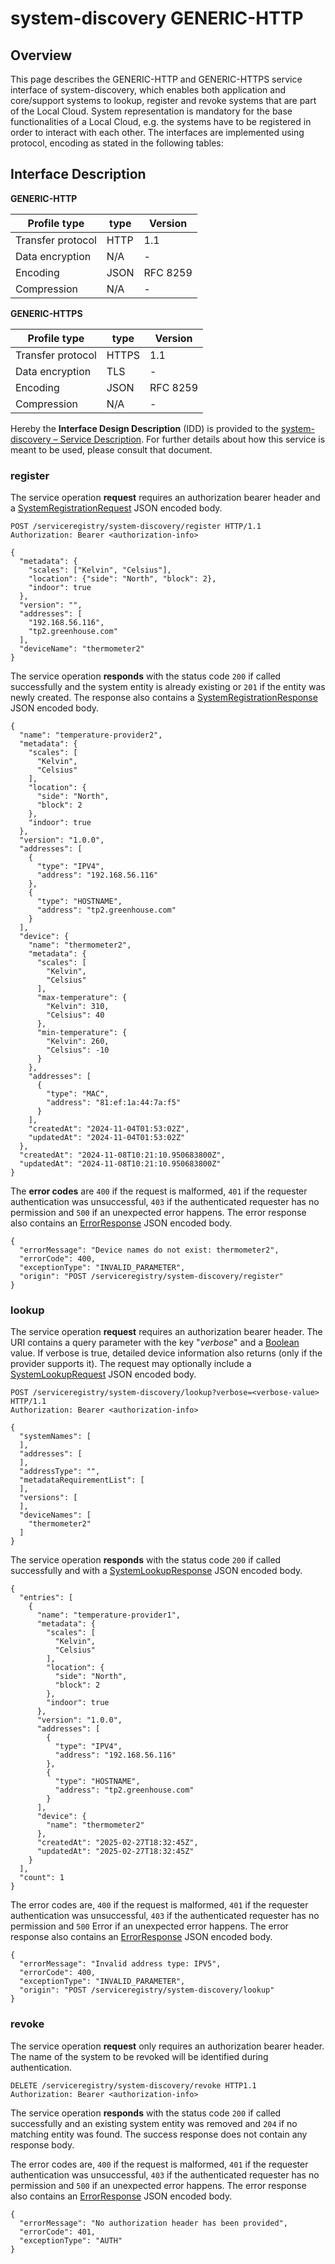 # system-discovery GENERIC-HTTP

## Overview

This page describes the GENERIC-HTTP and GENERIC-HTTPS service interface of system-discovery, which enables both
application and core/support systems to lookup, register and revoke systems that are part of the Local Cloud.  System representation is mandatory for the base functionalities of a Local Cloud, e.g. the systems have to be registered in order to interact with each other. The interfaces are implemented using protocol, encoding as stated in the following tables:

## Interface Description

**GENERIC-HTTP**

Profile type | type | Version
--- | --- | ---
Transfer protocol | HTTP | 1.1
Data encryption | N/A | -
Encoding | JSON | RFC 8259
Compression | N/A | -

**GENERIC-HTTPS**

Profile type | type | Version
--- | --- | ---
Transfer protocol | HTTPS | 1.1
Data encryption | TLS | -
Encoding | JSON | RFC 8259
Compression | N/A | -

Hereby the **Interface Design Description** (IDD) is provided to the [system-discovery – Service Description](../../assets/sd/5_0_0/system-discovery_sd.pdf). For further details about how this service is meant to be used, please consult that document.

### register

The service operation **request** requires an authorization bearer header and a [SystemRegistrationRequest](../data-models/system-registration-request.md)
JSON encoded body.

```
POST /serviceregistry/system-discovery/register HTTP/1.1
Authorization: Bearer <authorization-info>

{
  "metadata": {
    "scales": ["Kelvin", "Celsius"],
    "location": {"side": "North", "block": 2},
    "indoor": true
  },
  "version": "",
  "addresses": [
    "192.168.56.116",
    "tp2.greenhouse.com"
  ],
  "deviceName": "thermometer2"
}
```

The service operation **responds** with the status code `200` if called successfully and the system
entity is already existing or `201` if the entity was newly created. The response also contains a
[SystemRegistrationResponse](../data-models/system-registration-response.md) JSON encoded body.

```
{
  "name": "temperature-provider2",
  "metadata": {
    "scales": [
      "Kelvin",
      "Celsius"
    ],
    "location": {
      "side": "North",
      "block": 2
    },
    "indoor": true
  },
  "version": "1.0.0",
  "addresses": [
    {
      "type": "IPV4",
      "address": "192.168.56.116"
    },
    {
      "type": "HOSTNAME",
      "address": "tp2.greenhouse.com"
    }
  ],
  "device": {
    "name": "thermometer2",
    "metadata": {
      "scales": [
        "Kelvin",
        "Celsius"
      ],
      "max-temperature": {
        "Kelvin": 310,
        "Celsius": 40
      },
      "min-temperature": {
        "Kelvin": 260,
        "Celsius": -10
      }
    },
    "addresses": [
      {
        "type": "MAC",
        "address": "81:ef:1a:44:7a:f5"
      }
    ],
    "createdAt": "2024-11-04T01:53:02Z",
    "updatedAt": "2024-11-04T01:53:02Z"
  },
  "createdAt": "2024-11-08T10:21:10.950683800Z",
  "updatedAt": "2024-11-08T10:21:10.950683800Z"
}
```

The **error codes** are `400` if the request is malformed, `401` if the requester authentication was unsuccessful,
`403` if the authenticated requester has no permission and
`500` if an unexpected error happens. The error response also contains an
[ErrorResponse](../data-models/error-response.md) JSON encoded body.

```
{
  "errorMessage": "Device names do not exist: thermometer2",
  "errorCode": 400,
  "exceptionType": "INVALID_PARAMETER",
  "origin": "POST /serviceregistry/system-discovery/register"
}
```

### lookup

The service operation **request** requires an authorization bearer header. The URI contains a query parameter with the key "_verbose_" and a [Boolean](../primitives.md#boolean) value. If verbose is true, detailed device information also returns (only if the provider supports it). The request may optionally include a [SystemLookupRequest](../data-models/system-lookup-request.md) JSON encoded body.

```
POST /serviceregistry/system-discovery/lookup?verbose=<verbose-value> HTTP/1.1
Authorization: Bearer <authorization-info>

{
  "systemNames": [
  ],
  "addresses": [
  ],
  "addressType": "",
  "metadataRequirementList": [
  ],
  "versions": [
  ],
  "deviceNames": [
    "thermometer2"
  ]
}
```

The service operation **responds** with the status code `200` if called successfully and with a [SystemLookupResponse](../data-models/system-lookup-response.md) JSON encoded body.

```
{
  "entries": [
    {
      "name": "temperature-provider1",
      "metadata": {
        "scales": [
          "Kelvin",
          "Celsius"
        ],
        "location": {
          "side": "North",
          "block": 2
        },
        "indoor": true
      },
      "version": "1.0.0",
      "addresses": [
        {
          "type": "IPV4",
          "address": "192.168.56.116"
        },
        {
          "type": "HOSTNAME",
          "address": "tp2.greenhouse.com"
        }
      ],
      "device": {
        "name": "thermometer2"
      },
      "createdAt": "2025-02-27T18:32:45Z",
      "updatedAt": "2025-02-27T18:32:45Z"
    }
  ],
  "count": 1
}
```

The error codes are, `400` if the request is malformed, `401` if the requester authentication was unsuccessful, `403` if the authenticated requester has no permission and `500` Error if an unexpected error happens. The error response also contains an [ErrorResponse](../data-models/error-response.md) JSON encoded body.

```
{
  "errorMessage": "Invalid address type: IPV5",
  "errorCode": 400,
  "exceptionType": "INVALID_PARAMETER",
  "origin": "POST /serviceregistry/system-discovery/lookup"
}
```

### revoke

The service operation **request** only requires an authorization bearer header. The name of the system to be revoked will be identified during authentication.

```
DELETE /serviceregistry/system-discovery/revoke HTTP1.1
Authorization: Bearer <authorization-info>
```

The service operation **responds** with the status code `200` if called successfully and an existing system
entity was removed and `204` if no matching entity was found. The success response does not contain
any response body.

The error codes are, `400` if the request is malformed, `401` if the requester authentication was unsuccessful, `403` if the authenticated requester has no permission and `500` if an unexpected error happens. The error response also contains an [ErrorResponse](../data-models/error-response.md) JSON encoded body.

```
{
  "errorMessage": "No authorization header has been provided",
  "errorCode": 401,
  "exceptionType": "AUTH"
}
```